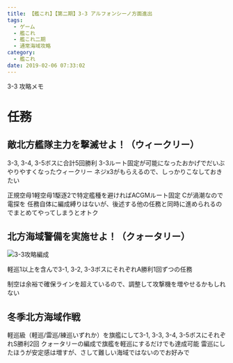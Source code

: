 ```yaml
---
title: 【艦これ】【第二期】3-3 アルフォンシーノ方面進出
tags:
  - ゲーム
  - 艦これ
  - 艦これ二期
  - 通常海域攻略
category:
  - 艦これ
date: 2019-02-06 07:33:02
---
```



3-3 攻略メモ

<!-- more -->

# 任務

## 敵北方艦隊主力を撃滅せよ！（ウィークリー）

3-3, 3-4, 3-5ボスに合計5回勝利
3-3ルート固定が可能になったおかげでだいぶやりやすくなったウィークリー
ネジx3がもらえるので、しっかりこなしておきたい

正規空母1軽空母1駆逐2で特定艦種を避ければACGMルート固定
Cが渦潮なので電探を
任務自体に編成縛りはないが、後述する他の任務と同時に進められるのでまとめてやってしまうとオトク

## 北方海域警備を実施せよ！（クォータリー）

![3-3攻略編成](3-3.png "3-3攻略編成")

軽巡1以上を含んで3-1, 3-2, 3-3ボスにそれぞれA勝利1回ずつの任務

制空は余裕で確保ラインを超えているので、調整して攻撃機を増やせるかもしれない

## 冬季北方海域作戦

軽巡級（軽巡/雷巡/練巡いずれか）を旗艦にして3-1, 3-3, 3-4, 3-5ボスにそれぞれS勝利2回
クォータリーの編成で旗艦を軽巡にするだけでも達成可能
雷巡にしたほうが安定感は増すが、さして難しい海域ではないのでお好みで


